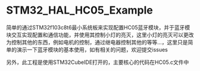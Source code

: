 # STM32_HAL_HC05_Example

简单的通过STM32f103c8t6最小系统板来实现配置HC05蓝牙模块，并于蓝牙模块交互实现配置和通信功能，并使用其控制小灯的亮灭，这里小灯的亮灭可以更改为控制其他的东西，例如电机的控制，通过继电器控制其他的等等...，这里只是简单的演示一下蓝牙模块的基本使用，如有相关的问题，欢迎提交issues

另外，此工程是使用STM32CubeIDE打开的，主要核心的代码在HC05.c文件中

